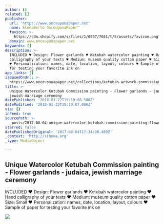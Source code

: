 ```yaml
---
author: []
related: []
publisher:
  url: 'https://www.onceuponapaper.net'
  name: ElenaBerlo OnceUponaPaper™
  favicon: >-
    https://cdn.shopify.com/s/files/1/0507/7041/t/5/assets/favicon.png?16807399222708527355
  domain: www.onceuponapaper.net
keywords: []
description: >-
  INCLUDED ♥ Design: Flower garlands ♥ Ketubah watercolor painting ♥ Hand
  calligraphy of your texts ♥ Medium: museum quality cotton paper ♥ Size: Small
  ♥ Personalization: names, date, location, layout, colours ♥ Sample of paper
  for testing your favorite ink on
app_links: []
isBasedOnUrl: >-
  https://www.onceuponapaper.net/collections/ketubah-artwork-commission/products/watercolor-ketubah-commission-painting-flower-garlands
title: >-
  Unique Watercolor Ketubah Commission painting - Flower garlands - judaica,
  jewish marriage ceremony
datePublished: '2018-01-22T15:19:08.588Z'
dateModified: '2018-01-22T15:19:07.086Z'
via: {}
inFeed: true
sourcePath: >-
  _posts/2017-08-04-unique-watercolor-ketubah-commission-painting-flower-garla.md
starred: false
datePublishedOriginal: '2017-08-04T17:34:30.469Z'
_context: 'http://schema.org'
_type: MediaObject

---
```

<article style=""><h1>Unique Watercolor Ketubah Commission painting - Flower garlands - judaica, jewish marriage ceremony</h1><p>INCLUDED ♥ Design: Flower garlands ♥ Ketubah watercolor painting ♥ Hand calligraphy of your texts ♥ Medium: museum quality cotton paper ♥ Size: Small ♥ Personalization: names, date, location, layout, colours ♥ Sample of paper for testing your favorite ink on</p><img src="http://cdn.shopify.com/s/files/1/0507/7041/products/IMG_8518w_grande.jpg?v=1497360905" /></article>